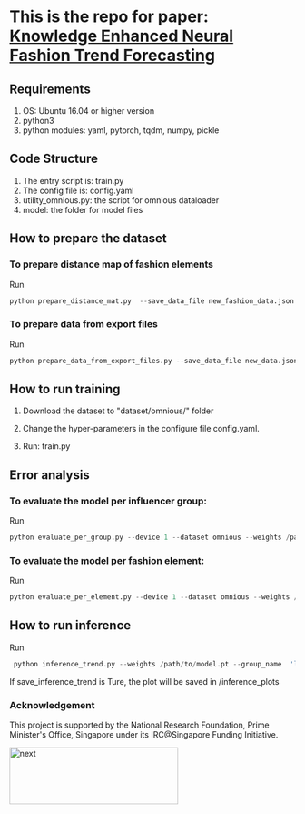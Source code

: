 # This is the repo for paper: [Knowledge Enhanced Neural Fashion Trend Forecasting](https://arxiv.org/pdf/2005.03297.pdf)

## Requirements
1. OS: Ubuntu 16.04 or higher version
2. python3
3. python modules: yaml, pytorch, tqdm, numpy, pickle

## Code Structure

1. The entry script is: train.py
2. The config file is: config.yaml
3. utility_omnious.py: the script for omnious dataloader
4. model: the folder for model files

## How to prepare the dataset
### To prepare distance map of fashion elements
Run
```python
python prepare_distance_mat.py  --save_data_file new_fashion_data.json --save_data_norm_file new_fashion_data_norm.json
```
### To prepare data from export files
Run
```python
python prepare_data_from_export_files.py --save_data_file new_data.json --save_data_norm_file new_data_norm.json
```

## How to run training
1. Download the dataset to "dataset/omnious/" folder

2. Change the hyper-parameters in the configure file config.yaml.

3. Run: train.py

## Error analysis
### To evaluate the model per influencer group:
Run 
```python
python evaluate_per_group.py --device 1 --dataset omnious --weights /path/to/model.pt --save_filename_tsv file_to_save_results.tsv
```
### To evaluate the model per fashion element:
Run
```python
python evaluate_per_element.py --device 1 --dataset omnious --weights /path/to/model.pt --save_filename_tsv file_to_save_results.tsv
```

## How to run inference
Run 
```python
 python inference_trend.py --weights /path/to/model.pt --group_name  'location:All__segment:Nano__target_age:All' --fashion_element 'color:Black' --upload_date "2020-09-13 02:22:28" --save_infernece_trend True
```
If save_inference_trend is Ture, the plot will be saved in /inference_plots

### Acknowledgement
This project is supported by the National Research Foundation, Prime Minister's Office, Singapore under its IRC@Singapore Funding Initiative.

<img src="https://github.com/mysbupt/KERN/blob/master/next.png" width = "297" height = "100" alt="next" align=center />
